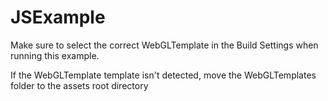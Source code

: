 # JSExample

Make sure to select the correct WebGLTemplate in the Build Settings when running this example.

If the WebGLTemplate template isn't detected, move the WebGLTemplates folder to the assets root directory
